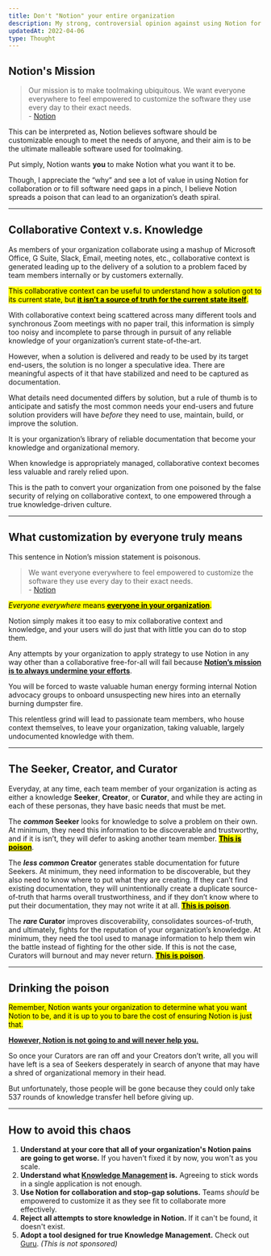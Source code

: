 ```yaml
---
title: Don't "Notion" your entire organization
description: My strong, controversial opinion against using Notion for storing organizational knowledge.
updatedAt: 2022-04-06
type: Thought
---
```


## Notion's Mission

> Our mission is to make toolmaking ubiquitous. We want everyone everywhere to feel empowered to customize the software they use every day to their exact needs. <br>- [Notion](https://www.notion.so/blog/notion-operating-values#:~:text=Our%20mission%20is%20to%20make,day%20to%20their%20exact%20needs.)

This can be interpreted as, Notion believes software should be customizable enough to meet the needs of anyone, and their aim is to be the ultimate malleable software used for toolmaking.

Put simply, Notion wants **you** to make Notion what you want it to be.

Though, I appreciate the “why” and see a lot of value in using Notion for collaboration or to fill software need gaps in a pinch, I believe Notion spreads a poison that can lead to an organization’s death spiral.

---

## Collaborative Context v.s. Knowledge

As members of your organization collaborate using a mashup of Microsoft Office, G Suite, Slack, Email, meeting notes, etc., collaborative context is generated leading up to the delivery of a solution to a problem faced by team members internally or by customers externally.

<mark>This collaborative context can be useful to understand how a solution got to its current state, but <u>**it isn’t a source of truth for the current state itself**</u>.</mark>

With collaborative context being scattered across many different tools and synchronous Zoom meetings with no paper trail, this information is simply too noisy and incomplete to parse through in pursuit of any reliable knowledge of your organization’s current state-of-the-art.

However, when a solution is delivered and ready to be used by its target end-users, the solution is no longer a speculative idea. There are meaningful aspects of it that have stabilized and need to be captured as documentation.

What details need documented differs by solution, but a rule of thumb is to anticipate and satisfy the most common needs your end-users and future solution providers will have _before_ they need to use, maintain, build, or improve the solution.

It is your organization’s library of reliable documentation that become your knowledge and organizational memory.

When knowledge is appropriately managed, collaborative context becomes less valuable and rarely relied upon.

This is the path to convert your organization from one poisoned by the false security of relying on collaborative context, to one empowered through a true knowledge-driven culture.

---

## What customization by everyone truly means

This sentence in Notion’s mission statement is poisonous.

> We want everyone everywhere to feel empowered to customize the software they use every day to their exact needs. <br>- [Notion](https://www.notion.so/blog/notion-operating-values#:~:text=Our%20mission%20is%20to%20make,day%20to%20their%20exact%20needs.)

<mark>_Everyone everywhere_ means <u>**everyone in your organization**</u>.</mark>

Notion simply makes it too easy to mix collaborative context and knowledge, and your users will do just that with little you can do to stop them.

Any attempts by your organization to apply strategy to use Notion in any way other than a collaborative free-for-all will fail because <u>**Notion’s mission is to always undermine your efforts**</u>.

You will be forced to waste valuable human energy forming internal Notion advocacy groups to onboard unsuspecting new hires into an eternally burning dumpster fire.

This relentless grind will lead to passionate team members, who house context themselves, to leave your organization, taking valuable, largely undocumented knowledge with them.

---

## The Seeker, Creator, and Curator

Everyday, at any time, each team member of your organization is acting as either a knowledge **Seeker**, **Creator**, or **Curator**, and while they are acting in each of these personas, they have basic needs that must be met.

The **_common_ Seeker** looks for knowledge to solve a problem on their own. At minimum, they need this information to be discoverable and trustworthy, and if it is isn’t, they will defer to asking another team member. <mark><u>**This is poison**</u></mark>.

The **_less common_ Creator** generates stable documentation for future Seekers. At minimum, they need information to be discoverable, but they also need to know where to put what they are creating. If they can’t find existing documentation, they will unintentionally create a duplicate source-of-truth that harms overall trustworthiness, and if they don’t know where to put their documentation, they may not write it at all. <mark><u>**This is poison**</u></mark>.

The **_rare_ Curator** improves discoverability, consolidates sources-of-truth, and ultimately, fights for the reputation of your organization’s knowledge. At minimum, they need the tool used to manage information to help them win the battle instead of fighting for the other side. If this is not the case, Curators will burnout and may never return. <mark><u>**This is poison**</u></mark>.

---

## Drinking the poison

<mark>Remember, Notion wants your organization to determine what you want Notion to be, and it is up to you to bare the cost of ensuring Notion is just that.</mark>

<u>**However, Notion is not going to and will never help you.**</u>

So once your Curators are ran off and your Creators don’t write, all you will have left is a sea of Seekers desperately in search of anyone that may have a shred of organizational memory in their head.

But unfortunately, those people will be gone because they could only take 537 rounds of knowledge transfer hell before giving up.

---

## How to avoid this chaos

1. **Understand at your core that all of your organization's Notion pains are going to get worse.** If you haven't fixed it by now, you won't as you scale.
2. **Understand what [Knowledge Management](https://www.getguru.com/reference/what-is-knowledge-management) is.** Agreeing to stick words in a single application is not enough.
3. **Use Notion for collaboration and stop-gap solutions.** Teams _should_ be empowered to customize it as they see fit to collaborate more effectively.
4. **Reject all attempts to store knowledge in Notion.** If it can't be found, it doesn't exist.
5. **Adopt a tool designed for true Knowledge Management.** Check out [Guru](https://www.getguru.com/). _(This is not sponsored)_
